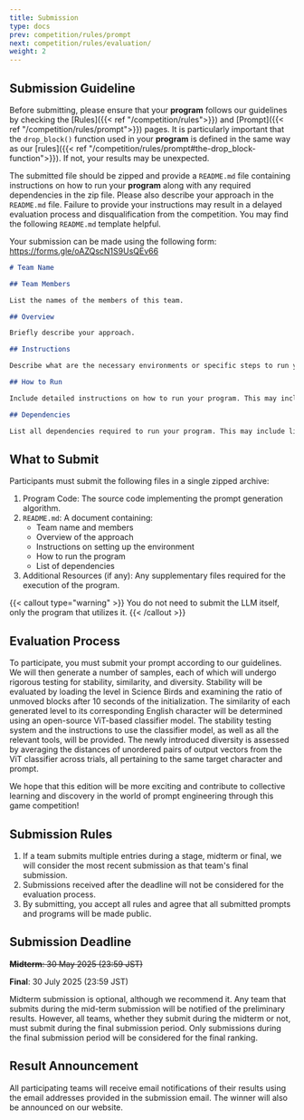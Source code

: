 ```yaml
---
title: Submission
type: docs
prev: competition/rules/prompt
next: competition/rules/evaluation/
weight: 2
---
```


## Submission Guideline

Before submitting, please ensure that your **program** follows our guidelines by checking the [Rules]({{< ref "/competition/rules">}}) and [Prompt]({{< ref "/competition/rules/prompt">}}) pages. It is particularly important that the `drop_block()` function used in your **program** is defined in the same way as our [rules]({{< ref "/competition/rules/prompt#the-drop_block-function">}}). If not, your results may be unexpected.

The submitted file should be zipped and provide a `README.md` file containing instructions on how to run your **program** along with any required dependencies in the zip file. Please also describe your approach in the `README.md` file. Failure to provide your instructions may result in a delayed evaluation process and disqualification from the competition. You may find the following `README.md` template helpful.

Your submission can be made using the following form: https://forms.gle/oAZQscN1S9UsQEv66

```md {filename=README.md}
# Team Name

## Team Members

List the names of the members of this team.

## Overview

Briefly describe your approach.

## Instructions

Describe what are the necessary environments or specific steps to run your program after unzipping the file.

## How to Run

Include detailed instructions on how to run your program. This may include commands, configurations, or specific steps.

## Dependencies

List all dependencies required to run your program. This may include libraries, frameworks, or specific software versions.
```

## What to Submit

Participants must submit the following files in a single zipped archive:

1. Program Code: The source code implementing the prompt generation algorithm. 
2. `README.md`: A document containing:
    - Team name and members
    - Overview of the approach
    - Instructions on setting up the environment
    - How to run the program
    - List of dependencies
3. Additional Resources (if any): Any supplementary files required for the execution of the program.

{{< callout type="warning" >}}
You do not need to submit the LLM itself, only the program that utilizes it.
{{< /callout >}}

## Evaluation Process

To participate, you must submit your prompt according to our guidelines. We will then generate a number of samples, each of which will undergo rigorous testing for stability, similarity, and diversity. Stability will be evaluated by loading the level in Science Birds and examining the ratio of unmoved blocks after 10 seconds of the initialization. The similarity of each generated level to its corresponding English character will be determined using an open-source ViT-based classifier model. The stability testing system and the instructions to use the classifier model, as well as all the relevant tools, will be provided. The newly introduced diversity is assessed by averaging the distances of unordered pairs of output vectors from the ViT classifier across trials, all pertaining to the same target character and prompt.

We hope that this edition will be more exciting and contribute to collective learning and discovery in the world of prompt engineering through this game competition!

## Submission Rules

1. If a team submits multiple entries during a stage, midterm or final, we will consider the most recent submission as that team's final submission.
2. Submissions received after the deadline will not be considered for the evaluation process.
3. By submitting, you accept all rules and agree that all submitted prompts and programs will be made public.

## Submission Deadline

~~**Midterm**: 30 May 2025 (23:59 JST)~~

**Final**: 30 July 2025 (23:59 JST)

Midterm submission is optional, although we recommend it. Any team that submits during the mid-term submission will be notified of the preliminary results. However, all teams, whether they submit during the midterm or not, must submit during the final submission period. Only submissions during the final submission period will be considered for the final ranking.

## Result Announcement

All participating teams will receive email notifications of their results using the email addresses provided in the submission email. The winner will also be announced on our website.
